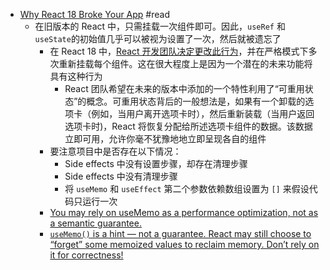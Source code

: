 - [Why React 18 Broke Your App](https://coderpad.io/blog/development/why-react-18-broke-your-app/) #read
	- 在旧版本的 React 中，只需挂载一次组件即可。因此，`useRef` 和 `useState`的初始值几乎可以被视为设置了一次，然后就被遗忘了
		- 在 React 18 中，[React 开发团队决定更改此行为](https://github.com/reactwg/react-18/discussions/19)，并在严格模式下多次重新挂载每个组件。这在很大程度上是因为一个潜在的未来功能将具有这种行为
			- React 团队希望在未来的版本中添加的一个特性利用了“可重用状态”的概念。可重用状态背后的一般想法是，如果有一个卸载的选项卡（例如，当用户离开选项卡时），然后重新装载（当用户返回选项卡时)，React 将恢复分配给所述选项卡组件的数据。该数据立即可用，允许你毫不犹豫地地立即呈现各自的组件
		- 要注意项目中是否存在以下情况：
			- Side effects 中没有设置步骤，却存在清理步骤
			- Side effects 中没有清理步骤
			- 将 `useMemo` 和 `useEffect` 第二个参数依赖数组设置为 `[]` 来假设代码只运行一次
		- [You may rely on useMemo as a performance optimization, not as a semantic guarantee.](https://reactjs.org/docs/hooks-faq.html#how-to-memoize-calculations)
		- [`useMemo()` is a hint — not a guarantee. React may still choose to “forget” some memoized values to reclaim memory. Don’t rely on it for correctness!](https://twitter.com/dan_abramov/status/1085685515951714306)